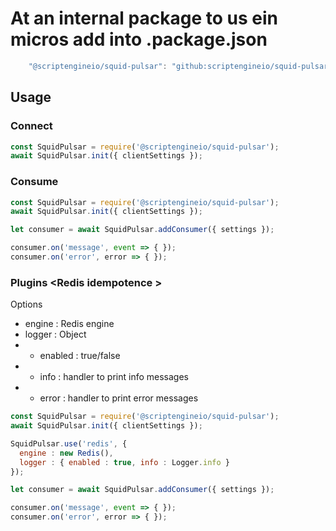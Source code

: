 # At an internal package to us ein micros add into .package.json 

```javascript
    "@scriptengineio/squid-pulsar": "github:scriptengineio/squid-pulsar#master"
```

## Usage


### Connect

```javascript
const SquidPulsar = require('@scriptengineio/squid-pulsar');
await SquidPulsar.init({ clientSettings });
```

### Consume

```javascript
const SquidPulsar = require('@scriptengineio/squid-pulsar');
await SquidPulsar.init({ clientSettings });

let consumer = await SquidPulsar.addConsumer({ settings });

consumer.on('message', event => { });
consumer.on('error', error => { });
```

### Plugins \<Redis idempotence \>

Options 
 - engine : Redis engine
 - logger : Object 
 - - enabled : true/false
 - - info : handler to print info messages
 - - error : handler to print error messages
```javascript
const SquidPulsar = require('@scriptengineio/squid-pulsar');
await SquidPulsar.init({ clientSettings });

SquidPulsar.use('redis', {
  engine : new Redis(),
  logger : { enabled : true, info : Logger.info }
});

let consumer = await SquidPulsar.addConsumer({ settings });

consumer.on('message', event => { });
consumer.on('error', error => { });
```